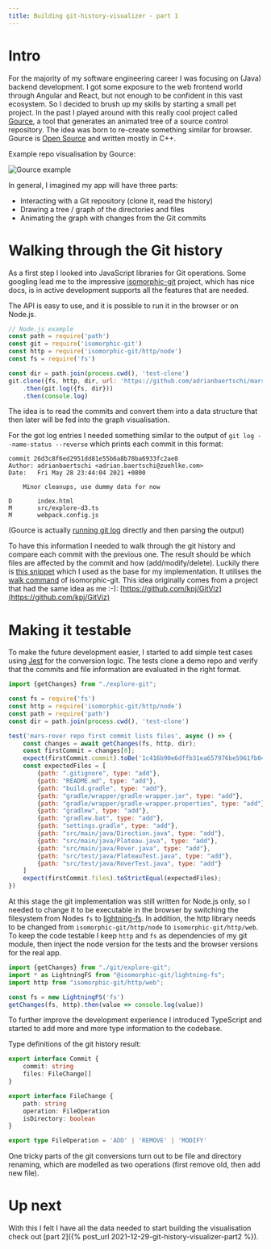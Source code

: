 ```yaml
---
title: Building git-history-visualizer - part 1
---
```


# Intro

For the majority of my software engineering career I was focusing on (Java) backend development. I got some exposure to
the web frontend world through Angular and React, but not enough to be confident in this vast ecosystem. So I decided to
brush up my skills by starting a small pet project. In the past I played around with this really cool project
called [Gource](https://gource.io/), a tool that generates an animated tree of a source control repository. The idea was
born to re-create something similar for browser. Gource is [Open Source](https://github.com/acaudwell/Gource/) and
written mostly in C++.

Example repo visualisation by Gource:

![Gource example](https://thumbs.gfycat.com/EuphoricConfusedBrahmancow-size_restricted.gif)

In general, I imagined my app will have three parts:

- Interacting with a Git repository (clone it, read the history)
- Drawing a tree / graph of the directories and files
- Animating the graph with changes from the Git commits

# Walking through the Git history

As a first step I looked into JavaScript libraries for Git operations. Some googling lead me to the impressive
[isomorphic-git](https://isomorphic-git.org/en/) project, which has nice docs, is in active development supports all the
features that are needed.

The API is easy to use, and it is possible to run it in the browser or on Node.js.

```javascript
// Node.js example
const path = require('path')
const git = require('isomorphic-git')
const http = require('isomorphic-git/http/node')
const fs = require('fs')

const dir = path.join(process.cwd(), 'test-clone')
git.clone({fs, http, dir, url: 'https://github.com/adrianbaertschi/mars-rover'})
    .then(git.log({fs, dir}))
    .then(console.log)
```

The idea is to read the commits and convert them into a data structure that then later will be fed into the graph
visualisation.

For the got log entries I needed something similar to the output of `git log --name-status --reverse` which prints each
commit in this format:

```
commit 26d3c8f6ed2951dd81e55b6a8b78ba6933fc2ae8
Author: adrianbaertschi <adrian.baertschi@zuehlke.com>
Date:   Fri May 28 23:44:04 2021 +0800

    Minor cleanups, use dummy data for now

D       index.html
M       src/explore-d3.ts
M       webpack.config.js
```

(Gource is actually
[running git log](https://github.com/acaudwell/Gource/blob/06174a1ba57b9a7b7e87cd244b4be09b8f46fd3b/src/formats/git.cpp#L91)
directly and then parsing the output)

To have this information I needed to walk through the git history and compare each commit with the previous one. The
result should be which files are affected by the commit and how (add/modify/delete). Luckily there
is [this snippet](https://isomorphic-git.org/docs/en/snippets#git-diff-name-status-commithash1-commithash2)
which I used as the base for my implementation. It utilises the [walk command](https://isomorphic-git.org/docs/en/walk)
of isomorphic-git. This idea originally comes from a project that had the same idea as me :-):
[https://github.com/kpj/GitViz](https://github.com/kpj/GitViz)

# Making it testable

To make the future development easier, I started to add simple test cases using [Jest](https://jestjs.io/) for the
conversion logic. The tests clone a demo repo and verify that the commits and file information are evaluated in the
right format.

```javascript
import {getChanges} from "./explore-git";

const fs = require('fs')
const http = require('isomorphic-git/http/node')
const path = require('path')
const dir = path.join(process.cwd(), 'test-clone')

test('mars-rover repo first commit lists files', async () => {
    const changes = await getChanges(fs, http, dir);
    const firstCommit = changes[0];
    expect(firstCommit.commit).toBe('1c416b90e6dffb31ea657976be5961fb04d1c5fc')
    const expectedFiles = [
        {path: ".gitignore", type: "add"},
        {path: "README.md", type: "add"},
        {path: "build.gradle", type: "add"},
        {path: "gradle/wrapper/gradle-wrapper.jar", type: "add"},
        {path: "gradle/wrapper/gradle-wrapper.properties", type: "add"},
        {path: "gradlew", type: "add"},
        {path: "gradlew.bat", type: "add"},
        {path: "settings.gradle", type: "add"},
        {path: "src/main/java/Direction.java", type: "add"},
        {path: "src/main/java/Plateau.java", type: "add"},
        {path: "src/main/java/Rover.java", type: "add"},
        {path: "src/test/java/PlateauTest.java", type: "add"},
        {path: "src/test/java/RoverTest.java", type: "add"}
    ]
    expect(firstCommit.files).toStrictEqual(expectedFiles);
})
```

At this stage the git implementation was still written for Node.js only, so I needed to change it to be executable in
the browser by switching the filesystem from Nodes `fs`
to [lightning-fs](https://github.com/isomorphic-git/lightning-fs). In addition, the http library needs to be changed
from `isomorphic-git/http/node` to `isomorphic-git/http/web`. To keep the code testable I keep `http` and `fs` as
dependencies of my git module, then inject the node version for the tests and the browser versions for the real app.

```javascript
import {getChanges} from "./git/explore-git";
import * as LightningFS from "@isomorphic-git/lightning-fs";
import http from "isomorphic-git/http/web";

const fs = new LightningFS('fs')
getChanges(fs, http).then(value => console.log(value))
```

To further improve the development experience I introduced TypeScript and started to add more and more type information
to the codebase.

Type definitions of the git history result:

```typescript
export interface Commit {
    commit: string
    files: FileChange[]
}

export interface FileChange {
    path: string
    operation: FileOperation
    isDirectory: boolean
}

export type FileOperation = 'ADD' | 'REMOVE' | 'MODIFY'
```

One tricky parts of the git conversions turn out to be file and directory renaming, which are modelled as two operations
(first remove old, then add new file).

# Up next

With this I felt I have all the data needed to start building the visualisation check
out [part 2]({% post_url 2021-12-29-git-history-visualizer-part2 %}).
